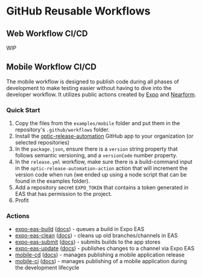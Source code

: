 # GitHub Reusable Workflows

## Web Workflow CI/CD

WIP

## Mobile Workflow CI/CD

The mobile workflow is designed to publish code during all phases of development to make testing easier without having to dive into the developer workflow.  It utilizes public actions created by [Expo](https://github.com/expo/expo-github-action) and [Nearform](https://github.com/nearform/optic-release-automation-action).

### Quick Start

1. Copy the files from the `examples/mobile` folder and put them in the repository's `.github/workflows` folder.
1. Install the [optic-release-automation](https://github.com/apps/optic-release-automation) GitHub app to your organization (or selected repositories)
1. In the `package.json`, ensure there is a `version` string property that follows semantic versioning, and a `versionCode` number property.
1. In the `release.yml` workflow, make sure there is a build-command input in the `optic-release-automation-action` action that will increment the version code when run (we ended up using a node script that can be found in the examples folder).
1. Add a repository secret `EXPO_TOKEN` that contains a token generated in EAS that has permission to the project.
1. Profit

### Actions

- [expo-eas-build](.github/workflows/expo-eas-build.yml) ([docs](docs/expo-eas-build.md)) - queues a build in Expo EAS
- [expo-eas-clean](.github/workflows/expo-eas-clean.yml) ([docs](docs/expo-eas-clean.md)) - cleans up old branches/channels in EAS
- [expo-eas-submit](.github/workflows/expo-eas-submit.yml) ([docs](docs/expo-eas-submit.md)) - submits builds to the app stores
- [expo-eas-update](.github/workflows/expo-eas-update.yml) ([docs](docs/expo-eas-update.md)) - publishes changes to a channel via Expo EAS
- [mobile-cd](.github/workflows/mobile-cd.yml) ([docs](docs/mobile-cd.md)) - manages publishing a mobile application release
- [mobile-ci](.github/workflows/mobile-ci.yml) ([docs](docs/mobile-ci.md)) - manages publishing of a mobile application during the development lifecycle
